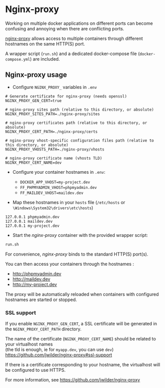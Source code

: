 # Nginx-proxy

Working on multiple docker applications on different ports can become confusing and annoying when there are conflicting ports.

[nginx-proxy](https://github.com/jwilder/nginx-proxy) allows access to multiple containers through different hostnames on the same HTTP(S) port.

A wrapper script (`run.sh`) and a dedicated docker-compose file (`docker-compose.yml`) are included.

## Nginx-proxy usage

* Configure `NGINX_PROXY_` variables in `.env`

```dotenv
# Generate certificate for nginx-proxy (needs openssl)
NGINX_PROXY_GEN_CERT=true

# nginx-proxy sites path (relative to this directory, or absolute)
NGINX_PROXY_SITES_PATH=./nginx-proxy/sites

# nginx-proxy certificates path (relative to this directory, or absolute)
NGINX_PROXY_CERT_PATH=./nginx-proxy/certs

# nginx-proxy vhost-specific configuration files path (relative to this directory, or absolute)
NGINX_PROXY_VHOSTS_PATH=./nginx-proxy/vhosts

# nginx-proxy certificate name (vhosts TLD)
NGINX_PROXY_CERT_NAME=dev
```

* Configure your container hostnames in `.env`:
  * `DOCKER_APP_VHOST=my-project.dev`
  * `FF_PHPMYADMIN_VHOST=phpmyadmin.dev`
  * `FF_MAILDEV_VHOST=maildev.dev`


* Map these hostnames in your `hosts` file (`/etc/hosts` or `\Windows\System32\drivers\etc\hosts`)

```
127.0.0.1 phpmyadmin.dev
127.0.0.1 maildev.dev
127.0.0.1 my-project.dev
```

* Start the *nginx-proxy* container with the provided wrapper script:

```bash
run.sh
```

For convenience, *nginx-proxy* binds to the standard HTTP(S) port(s).

You can then access your containers through the hostnames :
* http://phpmyadmin.dev
* http://maildev.dev
* http://my-project.dev 

The proxy will be automatically reloaded when containers with configured hostnames are started or stopped.
 
### SSL support

If you enable `NGINX_PROXY_GEN_CERT`, a SSL certificate will be generated in the `NGINX_PROXY_CERT_PATH` directory.

The name of the certificate (`NGINX_PROXY_CERT_NAME`) should be related to your virtualhost names <br> 
(the tld is enough, ie for `myapp.dev`, you can use `dev`) <br>
https://github.com/jwilder/nginx-proxy#ssl-support

If there is a certificate corresponding to your hostname, the virtualhost will be configured to use HTTPS.  

For more information, see https://github.com/jwilder/nginx-proxy
